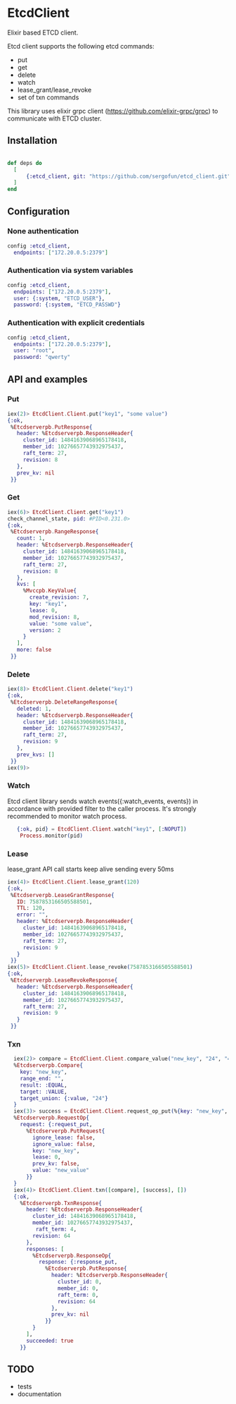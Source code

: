 # EtcdClient

Elixir based ETCD client.

Etcd client supports the following etcd commands:
- put
- get
- delete
- watch
- lease_grant/lease_revoke
- set of txn commands

This library uses elixir grpc client (https://github.com/elixir-grpc/grpc) to communicate
with ETCD cluster. 

## Installation

```elixir

def deps do
  [
      {:etcd_client, git: "https://github.com/sergofun/etcd_client.git"},
  ]
end
```
## Configuration

### None authentication
```elixir
config :etcd_client,
  endpoints: ["172.20.0.5:2379"]
```

### Authentication via system variables
```elixir
config :etcd_client,
  endpoints: ["172.20.0.5:2379"],
  user: {:system, "ETCD_USER"},
  password: {:system, "ETCD_PASSWD"} 
```

### Authentication with explicit credentials
```elixir
config :etcd_client,
  endpoints: ["172.20.0.5:2379"],
  user: "root",
  password: "qwerty" 
```
## API and examples

### Put
```elixir
iex(2)> EtcdClient.Client.put("key1", "some value")
{:ok,
 %Etcdserverpb.PutResponse{
   header: %Etcdserverpb.ResponseHeader{
     cluster_id: 14841639068965178418,
     member_id: 10276657743932975437,
     raft_term: 27,
     revision: 8
   },
   prev_kv: nil
 }}
```

### Get
```elixir
iex(6)> EtcdClient.Client.get("key1")
check_channel_state, pid: #PID<0.231.0>
{:ok,
 %Etcdserverpb.RangeResponse{
   count: 1,
   header: %Etcdserverpb.ResponseHeader{
     cluster_id: 14841639068965178418,
     member_id: 10276657743932975437,
     raft_term: 27,
     revision: 8
   },
   kvs: [
     %Mvccpb.KeyValue{
       create_revision: 7,
       key: "key1",
       lease: 0,
       mod_revision: 8,
       value: "some value",
       version: 2
     }
   ],
   more: false
 }}
```

### Delete

```elixir
iex(8)> EtcdClient.Client.delete("key1")
{:ok,
 %Etcdserverpb.DeleteRangeResponse{
   deleted: 1,
   header: %Etcdserverpb.ResponseHeader{
     cluster_id: 14841639068965178418,
     member_id: 10276657743932975437,
     raft_term: 27,
     revision: 9
   },
   prev_kvs: []
 }}
iex(9)>
```

### Watch
Etcd client library sends watch events({:watch_events, events}) in accordance with provided filter to the caller process.
It's strongly recommended to monitor watch process.

```elixir
   {:ok, pid} = EtcdClient.Client.watch("key1", [:NOPUT])
    Process.monitor(pid)
```

### Lease
lease_grant API call starts keep alive sending every 50ms

```elixir 
iex(4)> EtcdClient.Client.lease_grant(120)
{:ok,
 %Etcdserverpb.LeaseGrantResponse{
   ID: 7587853166505588501,
   TTL: 120,
   error: "",
   header: %Etcdserverpb.ResponseHeader{
     cluster_id: 14841639068965178418,
     member_id: 10276657743932975437,
     raft_term: 27,
     revision: 9
   }
 }}
iex(5)> EtcdClient.Client.lease_revoke(7587853166505588501)
{:ok,
 %Etcdserverpb.LeaseRevokeResponse{
   header: %Etcdserverpb.ResponseHeader{
     cluster_id: 14841639068965178418,
     member_id: 10276657743932975437,
     raft_term: 27,
     revision: 9
   }
 }}
``` 

### Txn

```elixir
  iex(2)> compare = EtcdClient.Client.compare_value("new_key", "24", "==")
  %Etcdserverpb.Compare{
    key: "new_key",
    range_end: "",
    result: :EQUAL,
    target: :VALUE,
    target_union: {:value, "24"}
  }
  iex(3)> success = EtcdClient.Client.request_op_put(%{key: "new_key", value: "new_value"})
  %Etcdserverpb.RequestOp{
    request: {:request_put,
      %Etcdserverpb.PutRequest{
        ignore_lease: false,
        ignore_value: false,
        key: "new_key",
        lease: 0,
        prev_kv: false,
        value: "new_value"
      }}
  }
  iex(4)> EtcdClient.Client.txn([compare], [success], [])
  {:ok,
    %Etcdserverpb.TxnResponse{
      header: %Etcdserverpb.ResponseHeader{
        cluster_id: 14841639068965178418,
        member_id: 10276657743932975437,
         raft_term: 4,
        revision: 64
      },
      responses: [
        %Etcdserverpb.ResponseOp{
          response: {:response_put,
            %Etcdserverpb.PutResponse{
              header: %Etcdserverpb.ResponseHeader{
                cluster_id: 0,
                member_id: 0,
                raft_term: 0,
                revision: 64
              },
              prev_kv: nil
            }}
        }
      ],
      succeeded: true
    }}
```

## TODO
- tests
- documentation

